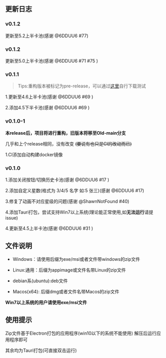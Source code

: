 ## 更新日志
### v0.1.2

更新至5.2上半卡池(感谢 @6DDUU6 #77)

### v0.1.2

更新至5.0上半卡池(感谢 @6DDUU6 #71 #75 )


### v0.1.1

> Tips:重构版本被标记为pre-release，可以通过[这里](https://github.com/cyanial/genshin-impact-picker/releases/tag/v0.2.0-beta)自行下载测试

1.更新至4.6上半卡池(感谢 @6DDUU6 #69 )

2.添加4.5下半卡池(感谢 @6DDUU6 #69 )

### v0.1.0-1

**本release后，项目将进行重构，旧版本将移至Old-main分支**

几乎和上个release相同，没有改变 ~~(要说有也只是CI的改动而已)~~

1.CI添加自动构建docker镜像

### v0.1.0

1.添加关闭按钮/切换历史卡池(感谢 @6DDUU6 #17 )

2.添加自定义星数(格式为 3/4/5 名字 如:5 张三)(感谢 @6DDUU6 #17)

3.修复了动画不对应星级的问题(感谢 @ShawnNotFound #40)

4.添加Tauri打包，尝试支持Win7以上系统(理论能正常使用,如**无法运行**请提issue)

4.更新至4.5上半卡池(感谢 @6DDUU6 #31 )

## 文件说明
- Windows：请使用后缀为exe/msi或者文件带windows的zip文件

- Linux:通用：后缀为appimage或文件名带Linux的zip文件

- debian系(ubuntu):deb文件

- Macos(x64): 后缀dmg或者文件名带Macos的zip文件

**Win7以上系统的用户请使用exe/msi文件**

## 使用提示

Zip文件基于Electron打包的应用程序(win10以下的系统不能使用) 解压后运行应用程序即可

其余均为Tauri打包(可直接双击运行)